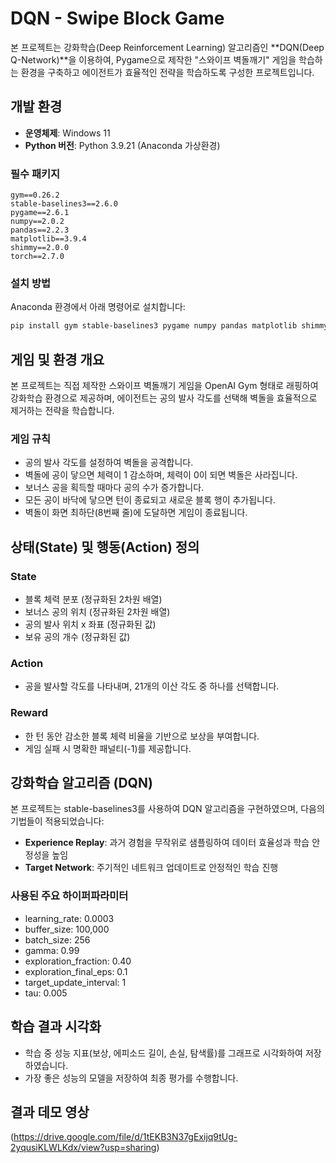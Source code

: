 # DQN - Swipe Block Game

본 프로젝트는 강화학습(Deep Reinforcement Learning) 알고리즘인 \*\*DQN(Deep Q-Network)\*\*을 이용하여, Pygame으로 제작한 "스와이프 벽돌깨기" 게임을 학습하는 환경을 구축하고 에이전트가 효율적인 전략을 학습하도록 구성한 프로젝트입니다.

## 개발 환경

* **운영체제**: Windows 11
* **Python 버전**: Python 3.9.21 (Anaconda 가상환경)

### 필수 패키지

```
gym==0.26.2
stable-baselines3==2.6.0
pygame==2.6.1
numpy==2.0.2
pandas==2.2.3
matplotlib==3.9.4
shimmy==2.0.0
torch==2.7.0
```

### 설치 방법

Anaconda 환경에서 아래 명령어로 설치합니다:

```bash
pip install gym stable-baselines3 pygame numpy pandas matplotlib shimmy
```

## 게임 및 환경 개요

본 프로젝트는 직접 제작한 스와이프 벽돌깨기 게임을 OpenAI Gym 형태로 래핑하여 강화학습 환경으로 제공하며, 에이전트는 공의 발사 각도를 선택해 벽돌을 효율적으로 제거하는 전략을 학습합니다.

### 게임 규칙

* 공의 발사 각도를 설정하여 벽돌을 공격합니다.
* 벽돌에 공이 닿으면 체력이 1 감소하며, 체력이 0이 되면 벽돌은 사라집니다.
* 보너스 공을 획득할 때마다 공의 수가 증가합니다.
* 모든 공이 바닥에 닿으면 턴이 종료되고 새로운 블록 행이 추가됩니다.
* 벽돌이 화면 최하단(8번째 줄)에 도달하면 게임이 종료됩니다.

## 상태(State) 및 행동(Action) 정의

### State

* 블록 체력 분포 (정규화된 2차원 배열)
* 보너스 공의 위치 (정규화된 2차원 배열)
* 공의 발사 위치 x 좌표 (정규화된 값)
* 보유 공의 개수 (정규화된 값)

### Action

* 공을 발사할 각도를 나타내며, 21개의 이산 각도 중 하나를 선택합니다.

### Reward

* 한 턴 동안 감소한 블록 체력 비율을 기반으로 보상을 부여합니다.
* 게임 실패 시 명확한 패널티(-1)를 제공합니다.

## 강화학습 알고리즘 (DQN)

본 프로젝트는 stable-baselines3를 사용하여 DQN 알고리즘을 구현하였으며, 다음의 기법들이 적용되었습니다:

* **Experience Replay**: 과거 경험을 무작위로 샘플링하여 데이터 효율성과 학습 안정성을 높임
* **Target Network**: 주기적인 네트워크 업데이트로 안정적인 학습 진행

### 사용된 주요 하이퍼파라미터

* learning\_rate: 0.0003
* buffer\_size: 100,000
* batch\_size: 256
* gamma: 0.99
* exploration\_fraction: 0.40
* exploration\_final\_eps: 0.1
* target\_update\_interval: 1
* tau: 0.005

## 학습 결과 시각화

* 학습 중 성능 지표(보상, 에피소드 길이, 손실, 탐색률)를 그래프로 시각화하여 저장하였습니다.
* 가장 좋은 성능의 모델을 저장하여 최종 평가를 수행합니다.

## 결과 데모 영상

(https://drive.google.com/file/d/1tEKB3N37gExijq9tUg-2yqusiKLWLKdx/view?usp=sharing)
